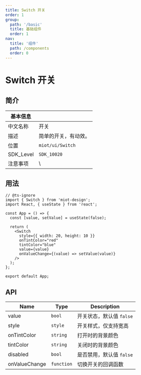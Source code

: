 ```yaml
---
title: Switch 开关
order: 1
group:
  path: '/basic'
  title: 基础组件
  order: 1
nav:
  title: '组件'
  path: /components
  order: 0
---
```


# Switch 开关

## 简介

| 基本信息  |                      |
| --------- | -------------------- |
| 中文名称  | 开关                 |
| 描述      | 简单的开关，有动效。 |
| 位置      | `miot/ui/Switch`     |
| SDK_Level | `SDK_10020`          |
| 注意事项  | \                    |

## 用法

```tsx
// @ts-ignore
import { Switch } from 'miot-design';
import React, { useState } from 'react';

const App = () => {
  const [value, setValue] = useState(false);

  return (
    <Switch
      style={{ width: 20, height: 10 }}
      onTintColor="red"
      tintColor="blue"
      value={value}
      onValueChange={(value) => setValue(value)}
    />
  );
};

export default App;
```

## API

| Name          | Type                  | Description              |
| ------------- | --------------------- | ------------------------ |
| value         | <code>bool</code>     | 开关状态，默认值 `false` |
| style         | <code>style</code>    | 开关样式，仅支持宽高     |
| onTintColor   | <code>string</code>   | 打开时的背景颜色         |
| tintColor     | <code>string</code>   | 关闭时的背景颜色         |
| disabled      | <code>bool</code>     | 是否禁用，默认值 `false` |
| onValueChange | <code>function</code> | 切换开关的回调函数       |
